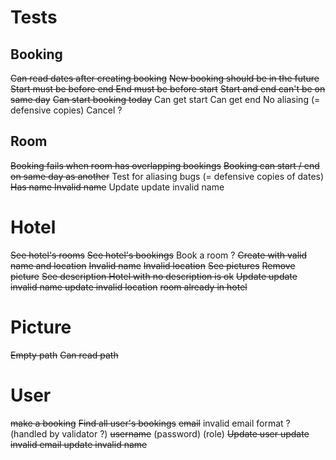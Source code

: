 # Tests

## Booking

~~Can read dates after creating booking~~
~~New booking should be in the future~~
~~Start must be before end
End must be before start~~
~~Start and end can't be on same day~~
~~Can start booking today~~
Can get start
Can get end
No aliasing (= defensive copies)
Cancel ?

## Room

~~Booking fails when room has overlapping bookings~~
~~Booking can start / end on same day as another~~
Test for aliasing bugs (= defensive copies of dates)
~~Has name
Invalid name~~
Update
update invalid name

# Hotel

~~See hotel's rooms~~
~~See hotel's bookings~~
Book a room ?
~~Create with valid name and location~~
~~Invalid name~~
~~Invalid location~~
~~See pictures~~
~~Remove picture~~
~~See description
Hotel with no description is ok~~
~~Update
update invalid name
update invalid location~~
~~room already in hotel~~

# Picture

~~Empty path~~
~~Can read path~~

# User

~~make a booking~~
~~Find all user's bookings~~
~~email~~
invalid email format ? (handled by validator ?)
~~username~~
(password)
(role)
~~Update user
update invalid email
update invalid name~~
